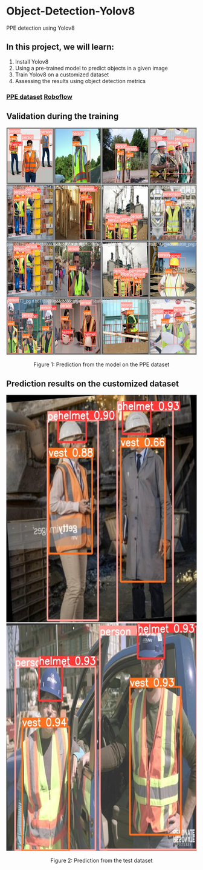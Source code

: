 # Object-Detection-Yolov8
PPE detection using Yolov8

## In this project, we will learn:
1. Install Yolov8
2. Using a pre-trained model to predict objects in a given image
3. Train Yolov8 on a customized dataset
4. Assessing the results using object detection metrics
### [PPE dataset](https://universe.roboflow.com/team31/ppe-detection-83wpd/dataset/2#) [Roboflow](https://universe.roboflow.com/)

## Validation during the training
<!-- ![image](images/val_batch0_labels.jpg) -->
<div align="center">
  <img src="./images/val_batch0_labels.jpg" height="600">
</div>
<p align="center">
  Figure 1: Prediction from the model on the PPE dataset
</p>


## Prediction results on the customized dataset
<!-- ![image](images/val_batch0_labels.jpg) -->
<div align="center">
  <img src="./images/predic1.jpg" height="600">
  <img src="./images/predic2.jpg" height="600">
</div>
<p align="center">
  Figure 2: Prediction from the test dataset
</p>
